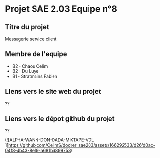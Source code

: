# Projet SAE 2.03 Equipe n°8

## Titre du projet
Messagerie service client

## Membre de l'equipe
- B2 - Chaou Celim
- B2 - Du Luye
- B1 - Stratmains Fabien

## Liens vers le site web du projet
??

## Liens vers le dépot github du projet
??

(![ALPHA-WANN-DON-DADA-MIXTAPE-VOL 1]https://github.com/CelimS/docker_sae203/assets/166292533/d26fd0ac-04f8-4b43-8e19-a681b6899753)

